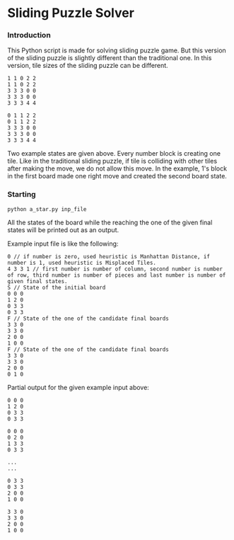 # Sliding Puzzle Solver

### Introduction

This Python script is made for solving sliding puzzle game. But this version of the sliding puzzle is slightly different than the traditional one. In this version, tile sizes of the sliding puzzle can be different.

```
1 1 0 2 2
1 1 0 2 2
3 3 3 0 0
3 3 3 0 0
3 3 3 4 4
```

```
0 1 1 2 2
0 1 1 2 2
3 3 3 0 0
3 3 3 0 0
3 3 3 4 4
```
Two example states are given above. Every number block is creating one tile. Like in the traditional sliding puzzle, if tile is colliding with other tiles after making the move, we do not allow this move. In the example, 1's block in the first board made one right move and created the second board state.

### Starting

```
python a_star.py inp_file
```

All the states of the board while the reaching the one of the given final states will be printed out as an output.


Example input file is like the following:
```
0 // if number is zero, used heuristic is Manhattan Distance, if number is 1, used heuristic is Misplaced Tiles.
4 3 3 1 // first number is number of column, second number is number of row, third number is number of pieces and last number is number of given final states.
S // State of the initial board
0 0 0
1 2 0
0 3 3
0 3 3
F // State of the one of the candidate final boards
3 3 0
3 3 0
2 0 0
1 0 0
F // State of the one of the candidate final boards
3 3 0
3 3 0
2 0 0
0 1 0
```

Partial output for the given example input above:
```
0 0 0
1 2 0
0 3 3
0 3 3

0 0 0
0 2 0
1 3 3
0 3 3

...
...

0 3 3
0 3 3
2 0 0
1 0 0

3 3 0
3 3 0
2 0 0
1 0 0
```